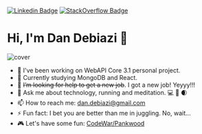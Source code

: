 [![Linkedin Badge](https://img.shields.io/badge/-dandebiazi-blue?v1?message=dandebiazi&style=flat-square&logo=Linkedin&logoColor=white&link=https://www.linkedin.com/in/dandebiazi/)](https://www.linkedin.com/in/dandebiazi/)
[![StackOverflow Badge](https://img.shields.io/badge/-pankwood-red?v1?style=flat-square&logo=StackOverflow&logoColor=white&link=https://stackoverflow.com/users/5423852/pankwood)](https://stackoverflow.com/users/5423852/pankwood)

# Hi, I'm Dan Debiazi :wave:

![cover](https://i.ibb.co/y0ZnWVW/template.jpg)

- 🔭 I've been working on WebAPI Core 3.1 personal project. 
- 🌱 Currently studying MongoDB and React.  
- 🤔 ~~I’m looking for help to get a new job~~. I got a new job! Yeyyy!!!
- 💬 Ask me about technology, running and meditation. :computer: :running: :waxing_crescent_moon:
- 📫 How to reach me: dan.debiazi@gmail.com
- ⚡ Fun fact: I bet you are better than me in juggling. No, wait...
- :video_game: Let's have some fun: [CodeWar/Pankwood](https://www.codewars.com/users/Pankwood)
